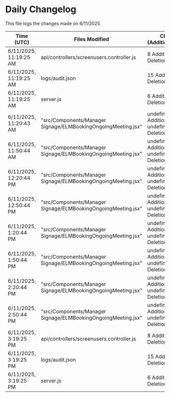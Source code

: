 # Daily Changelog

This file logs the changes made on 6/11/2025.

| Time (UTC)             | Files Modified                    | Changes (Addition/Deletion) |
|------------------------|-----------------------------------|-----------------------------|
| 6/11/2025, 11:19:25 AM | api/controllers/screenusers.controller.js | 8 Additions & 8 Deletions |
| 6/11/2025, 11:19:25 AM | logs/audit.json | 15 Additions & 15 Deletions |
| 6/11/2025, 11:19:25 AM | server.js | 6 Additions & 0 Deletions |
| 6/11/2025, 11:20:43 AM | "src/Components/Manager Signage/ELMBookingOngoingMeeting.jsx" | undefined Additions & undefined Deletions|
| 6/11/2025, 11:50:44 AM | "src/Components/Manager Signage/ELMBookingOngoingMeeting.jsx" | undefined Additions & undefined Deletions|
| 6/11/2025, 12:20:44 PM | "src/Components/Manager Signage/ELMBookingOngoingMeeting.jsx" | undefined Additions & undefined Deletions|
| 6/11/2025, 12:50:44 PM | "src/Components/Manager Signage/ELMBookingOngoingMeeting.jsx" | undefined Additions & undefined Deletions|
| 6/11/2025, 1:20:44 PM | "src/Components/Manager Signage/ELMBookingOngoingMeeting.jsx" | undefined Additions & undefined Deletions|
| 6/11/2025, 1:50:44 PM | "src/Components/Manager Signage/ELMBookingOngoingMeeting.jsx" | undefined Additions & undefined Deletions|
| 6/11/2025, 2:20:44 PM | "src/Components/Manager Signage/ELMBookingOngoingMeeting.jsx" | undefined Additions & undefined Deletions|
| 6/11/2025, 2:50:44 PM | "src/Components/Manager Signage/ELMBookingOngoingMeeting.jsx" | undefined Additions & undefined Deletions|
| 6/11/2025, 3:19:25 PM | api/controllers/screenusers.controller.js | 8 Additions & 8 Deletions|
| 6/11/2025, 3:19:25 PM | logs/audit.json | 15 Additions & 15 Deletions|
| 6/11/2025, 3:19:25 PM | server.js | 6 Additions & 0 Deletions|
